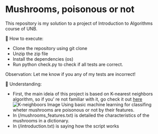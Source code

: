 # Mushrooms, poisonous or not
This repository is my solution to a project of Introduction to Algorithms course of UNB.

🚀 How to execute:
- Clone the repository using git clone
- Unzip the zip file
- Install the dependencies (os)
- Run python check.py to check if all tests are correct.

Observation: Let me know if you any of my tests are incorrect!

🔎 Understanding:
- First, the main ideia of this project is based on K-nearest neighbors algorithm, so if you' re not familiar with it, go check it out [here](https://en.wikipedia.org/wiki/K-nearest_neighbors_algorithm)
![K-neighboors Image](https://aimlsite.files.wordpress.com/2017/10/knn.png?w=1008)
Using basic machine learning for classifing wheter mushrooms are poisonous or not by their features.
- In (/mushrooms_features.txt) is detailed the characteristics of the mushrooms in a dictionary.
- In (/introduction.txt) is saying how the script works
